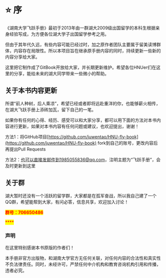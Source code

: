 # ⭐ 序

《湖南大学飞跃手册》最初于2013年由一群湖大2009级出国留学的本科生根据亲身经验写成，为方便各位湖大学子出国留学参考之用。

但由于其年代久远，有些内容可能已经过时，加之原作者团队主要属于留美读博群体，内容存在局限性。所以本项目旨在继承原手册内容的同时，持续更新一些新的内容分享给大家。

这里把它制作成了GitBook开放给大家，并长期更新维护。希望各位HNUer们在这里的分享，能给未来的湖大同学带来一些微小的帮助。

## 关于本书内容更新

所谓“前人种树，后人乘凉”，希望已经或者即将远赴重洋的你，也能够薪火相传，在湖大飞跃手册上添砖加瓦，留下自己的一笔。

如果你有任何的心得、经历、感受可以和大家分享，都可以用下面的方法对本书内容进行更新，如果对本书内容有任何问题或建议，也欢迎提出，谢谢！

方法1：将GitHub项目[https://github.com/juwentao/HNU-fly-book](https://github.com/juwentao/HNU-fly-book) fork到自己的账号，更改内容后再提出Pull Requests

方法2：也可以直接发邮件到1985055836@qq.com，注明主题为“飞跃手册”，会及时更新到这里

## 关于群

湖大暂时还没有一个活跃的留学群，大家都是在孤军奋战，所以我自己建了一个QQ群，希望能帮到大家，有问必答，信息共享，欢迎加入讨论！

<mark style="color:red;">**群号：706650486**</mark>

<mark style="color:red;">****</mark>

### 声明

在这里特别感谢本书原版的作者们！

本手册非官方出版物，和湖南大学官方无任何关联，对任何内容的合法性和真实性不负法律责任。同时，未经许可，严禁任何中介机构和教育咨询机构引用和传播，违者必究。
